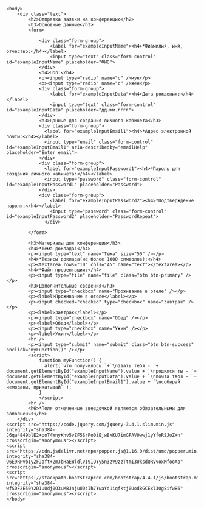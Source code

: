 <!DOCTYPE html PUBLIC "-//W3C//DTD XHTML 1.1//EN" "http://www.w3.org/TR/xhtml11/DTD/xhtml11.dtd">
<html xmlns="http://www.w3.org/1999/xhtml" lang="ru">
	<head>
        <meta charset="UTF-8" />
        <meta name="viewport" content="width=device-width, initial-scale=1, shrink-to-fit=no">
        <link rel="stylesheet" href="https://stackpath.bootstrapcdn.com/bootstrap/4.4.1/css/bootstrap.min.css" integrity="sha384-Vkoo8x4CGsO3+Hhxv8T/Q5PaXtkKtu6ug5TOeNV6gBiFeWPGFN9MuhOf23Q9Ifjh" crossorigin="anonymous">
        <style>
            .text {
             text-align:  center;
             font-family: Verdana, Arial, Helvetica, sans-serif; 
             font-size: 80%;
            }
			.form-group {
				width: 300px;
				margin-left: auto;
    			margin-right: auto;
			}
			</style>
		<title>Заявка</title>
	</head>

	<body>
        <div class="text">
		    <h2>Отправка заявки на конференцию</h2>
		    <h3>Основные данные</h3>
			<form>
				
				<div class="form-group">
					<label for="exampleInputName"><h4>*Фиамилия, имя, отчество:</h4></label>
					<input type="text" class="form-control" id="exampleInputName" placeholder="ФИО"> 
				</div>
				<h4>Пол:</h4>
		    	<p><input type="radio" name="с" />муж</p>
		    	<p><input type="radio" name="с" />жен</p>
				<div class="form-group">
					<label for="exampleInputData"><h4>Дата рождения:</h4></label>
					<input type="text" class="form-control" id="exampleInputData" placeholder="дд.мм.гггг"> 
				</div>
				<h3>Данные для создания личного кабинета</h3>
				<div class="form-group">
				  <label for="exampleInputEmail1"><h4>*Адрес электронной почты:</h4></label>
				  <input type="email" class="form-control" id="exampleInputEmail1" aria-describedby="emailHelp" placeholder="Enter email"> 
				</div>
				<div class="form-group">
				  <label for="exampleInputPassword1"><h4>*Пароль для создания личного кабинета:</h4></label>
				  <input type="password" class="form-control" id="exampleInputPassword1" placeholder="Password">
				</div>
				<div class="form-group">
					<label for="exampleInputPassword2"><h4>*Подтверждение пароля:</h4></label>
					<input type="password" class="form-control" id="exampleInputPassword2" placeholder="PasswordRepeat">
				  </div>
				
			</form>
					
		    <h3>Материалы для конференции</h3>
		    <h4>*Тема доклада:</h4>
		    <p><input type="text" name="Тема" size="50" /></p>
		    <h4>*Тезисы доклада(не более 1000 символов):</h4>
		    <p><textarea rows="10" cols="45" name="text"></textarea></p>
		    <h4>*Файл презентации:</h4>
		    <p><input type="file" name="file" class="btn btn-primary" /></p>
		    <h3>Дополнительные сведения</h3>
		    <p><input type="checkbox" name="Проживание в отеле" /></p>
		    <p><label>Проживание в отеле</label></p>
		    <p><input checked="checked" type="checkbox" name="Завтрак" /></p>
		    <p><label>Завтрак</label></p>
		    <p><input type="checkbox" name="Обед" /></p>
		    <p><label>Обед</label></p>
		    <p><input type="checkbox" name="Ужин" /></p>
		    <p><label>Ужин</label></p>
		    <hr />
			<p><input type="submit" name="submit" class="btn btn-success" onclick="myFunction()" /></p>
			<script>
				function myFunction() {
				  alert(`что получилось:`+`\nзвать тебя - `+ document.getElementById("exampleInputName").value + `\nродился ты - `+ document.getElementById("exampleInputData").value + `\nпочта твоя - `+ document.getElementById("exampleInputEmail1").value + `\nсобирай чемоданы, прикатывай` );
				}
				</script>
		    <hr />
            <h6>*Поля отмеченные звездочкой являются обязательными для заполнения</h6>
        </div>
    <script src="https://code.jquery.com/jquery-3.4.1.slim.min.js" integrity="sha384-J6qa4849blE2+poT4WnyKhv5vZF5SrPo0iEjwBvKU7imGFAV0wwj1yYfoRSJoZ+n" crossorigin="anonymous"></script>
    <script src="https://cdn.jsdelivr.net/npm/popper.js@1.16.0/dist/umd/popper.min.js" integrity="sha384-Q6E9RHvbIyZFJoft+2mJbHaEWldlvI9IOYy5n3zV9zzTtmI3UksdQRVvoxMfooAo" crossorigin="anonymous"></script>
    <script src="https://stackpath.bootstrapcdn.com/bootstrap/4.4.1/js/bootstrap.min.js" integrity="sha384-wfSDF2E50Y2D1uUdj0O3uMBJnjuUD4Ih7YwaYd1iqfktj0Uod8GCExl3Og8ifwB6" crossorigin="anonymous"></script>
	</body>
</html> 
